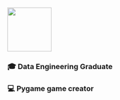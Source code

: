 # <div id="header" align="center">
  <img src="(https://media3.giphy.com/media/v1.Y2lkPTc5MGI3NjExZTQ4ZGQ4NjgwYjYzM2ExYzQ5YWU2MDk1OWI4NGQzMjdjOGZkZDZkMyZlcD12MV9pbnRlcm5hbF9naWZzX2dpZklkJmN0PWc/KAq5w47R9rmTuvWOWa/giphy.gif)" width="100"/>
</div>

### 🎓 Data Engineering Graduate

### 💻 Pygame game creator

### 

<!--
**AdjunxLynx/AdjunxLynx** is a ✨ _special_ ✨ repository because its `README.md` (this file) appears on your GitHub profile.

Here are some ideas to get you started:

- 🔭 I’m currently working on ...
- 🌱 I’m currently learning ...
- 👯 I’m looking to collaborate on ...
- 🤔 I’m looking for help with ...
- 💬 Ask me about ...
- 📫 How to reach me: ...
- 😄 Pronouns: ...
- ⚡ Fun fact: ...
-->
